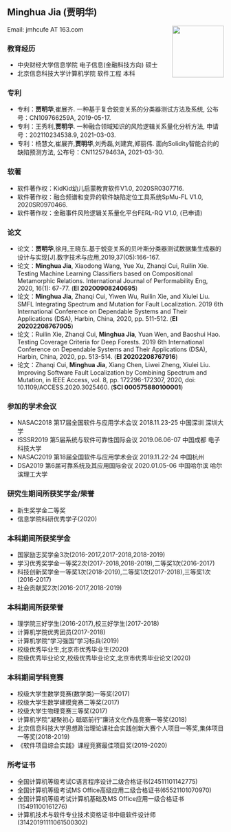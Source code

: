 ## Minghua Jia (贾明华)
Email: jmhcufe AT 163.com    <img src="https://jmhcufe.github.io/jmh.png" height="120" width="120" align="right">


### 教育经历
- 中央财经大学信息学院  电子信息(金融科技方向) 硕士        
- 北京信息科技大学计算机学院  软件工程 本科

### 专利
- 专利：**贾明华**,崔展齐. 一种基于复合蜕变关系的分类器测试方法及系统, 公布号：CN109766259A, 2019-05-17.
- 专利：王秀利,**贾明华**. 一种融合领域知识的风险逻辑关系量化分析方法, 申请号：202110234538.9, 2021-03-03.
- 专利：杨慧文,崔展齐,**贾明华**,刘秀磊,刘建宾,郑丽伟. 面向Solidity智能合约的缺陷预测方法, 公布号：CN112579463A, 2021-03-30.

### 软著
- 软件著作权：KidKid幼儿启蒙教育软件V1.0, 2020SR0307716.
- 软件著作权：融合频谱和变异的软件缺陷定位工具系统SpMu-FL V1.0, 2020SR0970466.
- 软件著作权：金融事件风险逻辑关系量化平台FERL-RQ V1.0, (已申请)

### 论文
- 论文：**贾明华**,徐月,王晓东.基于蜕变关系的贝叶斯分类器测试数据集生成器的设计与实现[J].数字技术与应用,2019,37(05):166-167.
- 论文：**Minghua Jia**, Xiaodong Wang, Yue Xu, Zhanqi Cui, Ruilin Xie. Testing Machine Learning Classifiers based on Compositional Metamorphic Relations. International Journal of Performability Eng, 2020, 16(1): 67-77. (**EI 20200908240695**)
- 论文：**Minghua Jia**, Zhanqi Cui, Yiwen Wu, Ruilin Xie, and Xiulei Liu. SMFL Integrating Spectrum and Mutation for Fault Localization. 2019 6th International Conference on Dependable Systems and Their Applications (DSA), Harbin, China, 2020, pp. 511-512. (**EI 20202208767905**)
- 论文：Ruilin Xie, Zhanqi Cui, **Minghua Jia**, Yuan Wen, and Baoshui Hao. Testing Coverage Criteria for Deep Forests. 2019 6th International Conference on Dependable Systems and Their Applications (DSA), Harbin, China, 2020, pp. 513-514. (**EI 20202208767916**)
- 论文：Zhanqi Cui, **Minghua Jia**, Xiang Chen, Liwei Zheng, Xiulei Liu. Improving Software Fault Localization by Combining Spectrum and Mutation, in IEEE Access, vol. 8, pp. 172296-172307, 2020, doi: 10.1109/ACCESS.2020.3025460. (**SCI 000575880100001**)

### 参加的学术会议
- NASAC2018 第17届全国软件与应用学术会议 2018.11.23-25 中国深圳 深圳大学
- ISSSR2019 第5届系统与软件可靠性国际会议 2019.06.06-07 中国成都 电子科技大学
- NASAC2019 第18届全国软件与应用学术会议 2019.11.22-24 中国杭州
- DSA2019 第6届可靠系统及其应用国际会议 2020.01.05-06 中国哈尔滨 哈尔滨理工大学

### 研究生期间所获奖学金/荣誉
- 新生奖学金二等奖
- 信息学院科研优秀学子(2020)

### 本科期间所获奖学金
- 国家励志奖学金3次(2016-2017,2017-2018,2018-2019)
- 学习优秀奖学金一等奖2次(2017-2018,2018-2019),二等奖1次(2016-2017)
- 科技创新奖学金一等奖1次(2018-2019),二等奖1次(2017-2018),三等奖1次(2016-2017)
- 社会贡献奖2次(2016-2017,2018-2019)

### 本科期间所获荣誉
- 理学院三好学生(2016-2017),校三好学生(2017-2018)
- 计算机学院优秀团员(2017-2018)
- 计算机学院“学习强国”学习标兵(2019)
- 校级优秀毕业生,北京市优秀毕业生(2020)
- 院级优秀毕业论文,校级优秀毕业论文,北京市优秀毕业论文(2020)

### 本科期间学科竞赛
- 校级大学生数学竞赛(数学类)一等奖(2017)
- 校级大学生数学建模竞赛二等奖(2017)
- 校级大学生物理竞赛三等奖(2017)
- 计算机学院“凝聚初心 砥砺前行”廉洁文化作品竞赛一等奖(2018)
- 北京信息科技大学思想政治理论课社会实践创新大赛个人项目一等奖,集体项目一等奖(2018-2019)
- 《软件项目综合实践》课程竞赛最佳项目奖(2019-2020)

### 所考证书
- 全国计算机等级考试C语言程序设计二级合格证书(24511101142775)
- 全国计算机等级考试MS Office高级应用二级合格证书(65521101070970)
- 全国计算机等级考试计算机基础及MS Office应用一级合格证书(15491100161276)
- 计算机技术与软件专业技术资格证书中级软件设计师(31420191111061500302)
